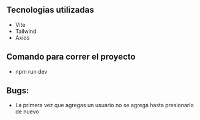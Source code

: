 ## Tecnologias utilizadas

- Vite
- Tailwind
- Axios

## Comando para correr el proyecto

- npm run dev

## Bugs:

- La primera vez que agregas un usuario no se agrega hasta presionarlo de nuevo